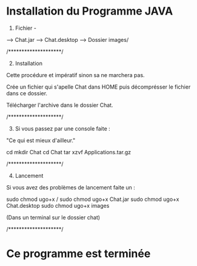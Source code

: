# Installation du Programme JAVA

1. Fichier -

  --> Chat.jar
  --> Chat.desktop
  --> Dossier images/

  /********************/

2. Installation

  Cette procédure et impératif sinon sa ne marchera pas.

  Crée un fichier qui s'apelle Chat dans HOME puis décomprésser le fichier dans ce dossier.

  Télécharger l'archive dans le dossier Chat.

   /********************/
  
  3. Si vous passez par une console faite : 

  "Ce qui est mieux d'ailleur."

  cd
  mkdir Chat
  cd Chat
  tar xzvf Applications.tar.gz

  /********************/

4. Lancement

  Si vous avez des problèmes de lancement faite un :

  sudo chmod ugo+x /
  sudo chmod ugo+x Chat.jar
  sudo chmod ugo+x Chat.desktop
  sudo chmod ugo+x images

  (Dans un terminal sur le dossier chat)

/********************/

# Ce programme est terminée